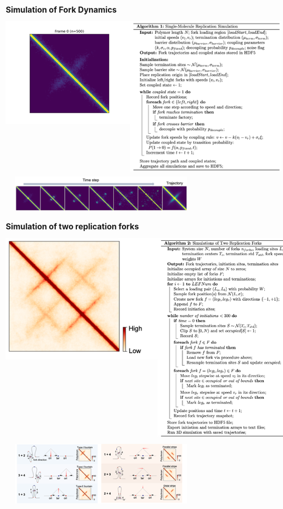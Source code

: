 ## Simulation of Fork Dynamics
<div style="display: flex; justify-content: space-between; align-items: flex-start;">
  <img src="https://github.com/zzdzr/ForkSimulation/blob/main/img/simulations3.gif" width="400" align="left"/>
  <img src="https://github.com/zzdzr/ForkSimulation/blob/main/img/alg.png" width="400"/>
</div>

<p align="center">
  <img src="https://github.com/zzdzr/ForkSimulation/blob/main/img/simulations2.png" width="90%" align="center" />
</p>




## Simulation of two replication forks
<!-- <p align="center">
  <img src="https://github.com/zzdzr/ForkSimulation/blob/main/img/simulations5.png" alt="Two forks" width="400" align="left" />
  This animation demonstrates the dynamics of two replication forks:

- **Left panel**: progressive fork movement over time  
- **Right panel**: representative frame snapshot  
- More details are available in the `docs/` folder  

<br clear="left"/>
</p> -->
<div style="display: flex; justify-content: space-between; align-items: flex-start;">
  <img src="https://github.com/zzdzr/ForkSimulation/blob/main/img/simulations5.png" width="400" align="left"/>
  <img src="https://github.com/zzdzr/ForkSimulation/blob/main/img/alg2.png" width="400"/>
</div>


<p align="center">
  <img src="https://github.com/zzdzr/ForkSimulation/blob/main/img/simulations_two_ori.png" width="90%" align="center" />
</p>


